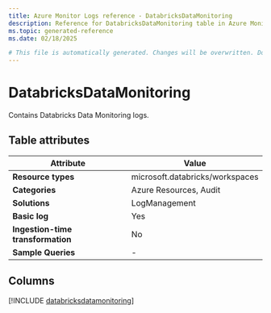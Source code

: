 ```yaml
---
title: Azure Monitor Logs reference - DatabricksDataMonitoring
description: Reference for DatabricksDataMonitoring table in Azure Monitor Logs.
ms.topic: generated-reference
ms.date: 02/18/2025

# This file is automatically generated. Changes will be overwritten. Do not change this file directly.
---
```


# DatabricksDataMonitoring

Contains Databricks Data Monitoring logs.


## Table attributes

|Attribute|Value|
|---|---|
|**Resource types**|microsoft.databricks/workspaces|
|**Categories**|Azure Resources, Audit|
|**Solutions**| LogManagement|
|**Basic log**|Yes|
|**Ingestion-time transformation**|No|
|**Sample Queries**|-|



## Columns
  
[!INCLUDE [databricksdatamonitoring](~/reusable-content/ce-skilling/azure/includes/azure-monitor/reference/tables/databricksdatamonitoring-include.md)]
